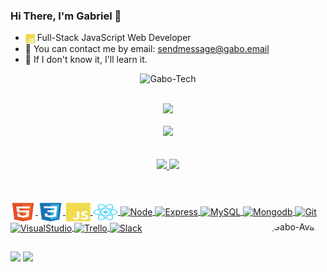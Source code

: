 ### Hi There, I'm Gabriel 👋

- <img align="center" alt="Rafa-Js" height="15" width="15" src="https://raw.githubusercontent.com/devicons/devicon/master/icons/javascript/javascript-plain.svg"> Full-Stack JavaScript Web Developer
- 📩 You can contact me by email: sendmessage@gabo.email
- 🤗 If I don't know it, I'll learn it. 
<p align="center"> <img src="https://komarev.com/ghpvc/?username=Gabo-Tech " alt="Gabo-Tech" /> </p>

<div align="center">
  <a href="https://github.com/Gabo-Tech"></a><br>
  <img height="165em" src="https://github-readme-stats.vercel.app/api?username=Gabo-Tech&show_icons=true&theme=dark&include_all_commits=true&count_private=true"/><br><br>
  <img height="198em" src="https://github-readme-stats.vercel.app/api/top-langs/?username=Gabo-Tech&layout=compact&langs_count=7&theme=dark"/>
</div><br><br>
  <div align="center">
  <a href="https://github.com/Gabo-Tech">
  <img height="300em"  src="https://wakatime.com/share/@3820edef-161f-4e1e-ae66-f24e2cd7d16a/2f236fa0-40d5-4f7e-9be0-e6ea43eff3dd.svg"/>
  <img height="300em" src="https://wakatime.com/share/@3820edef-161f-4e1e-ae66-f24e2cd7d16a/7c4a24e6-a376-41bd-8c0d-647dc96041f4.svg"/>
</div><br><br>

</div>
<div style="display: inline_block"><br>
  <img align="center" alt="HTML" height="30" width="40" src="https://raw.githubusercontent.com/devicons/devicon/master/icons/html5/html5-original.svg">
  <img align="center" alt="CSS" height="30" width="40" src="https://raw.githubusercontent.com/devicons/devicon/master/icons/css3/css3-original.svg">
  <img align="center" alt="Js" height="30" width="40" src="https://raw.githubusercontent.com/devicons/devicon/master/icons/javascript/javascript-plain.svg">
  <img align="center" alt="React" height="30" width="40" src="https://raw.githubusercontent.com/devicons/devicon/master/icons/react/react-original.svg">
  <img align="center" alt="Node" height="30" width="40" src="https://cdn.jsdelivr.net/gh/devicons/devicon/icons/nodejs/nodejs-original.svg">
  <img align="center" alt="Express" height="30" width="30" src="https://symbols.getvecta.com/stencil_79/88_expressjs-icon.54bb6035d3.jpg">
  <img align="center" alt="MySQL" height="30" width="30" src="https://pngimg.com/uploads/mysql/mysql_PNG24.png">
  <img align="center" alt="Mongodb" height="30" width="40" src="https://cdn.jsdelivr.net/gh/devicons/devicon/icons/mongodb/mongodb-original-wordmark.svg">
  <img align="center" alt="Git" height="30" width="40" src="https://cdn.jsdelivr.net/gh/devicons/devicon/icons/git/git-original.svg">
  <img align="center" alt="VisualStudio" height="30" width="30" src="https://user-images.githubusercontent.com/674621/71187801-14e60a80-2280-11ea-94c9-e56576f76baf.png">
  <img align="center" alt="Trello" height="30" width="40" src="https://cdn.jsdelivr.net/gh/devicons/devicon/icons/trello/trello-plain.svg">
  <img align="center" alt="Slack" height="30" width="40" src="https://cdn.jsdelivr.net/gh/devicons/devicon/icons/slack/slack-original.svg">
  <img align="right" alt="Gabo-Avatar" height="150" style="border-radius:60px;" src='https://avataaars.io/?avatarStyle=Transparent&topType=ShortHairShortWaved&accessoriesType=Blank&hairColor=Blonde&clotheType=Hoodie&clotheColor=Gray&eyeType=Default&eyebrowType=RaisedExcitedNatural&mouthType=Twinkle&skinColor=Light'
/>
</div>

                       
##

  <a href = "mailto:sendmessage@gabo.email"><img src="https://img.shields.io/badge/-Gmail-%23333?style=for-the-badge&logo=gmail&logoColor=white" target="_blank"></a>
    <a href="https://www.linkedin.com/in/gabowebdeveloper/" target="_blank"><img src="https://img.shields.io/badge/-LinkedIn-%230077B5?style=for-the-badge&logo=linkedin&logoColor=white" target="_blank"></a> 
